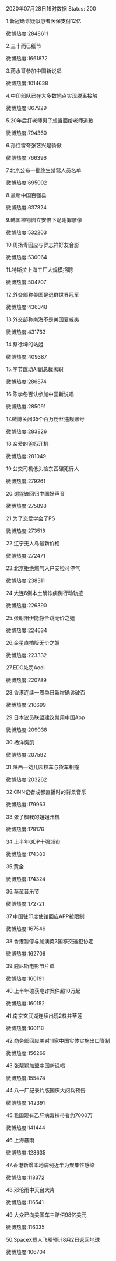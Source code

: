 2020年07月28日19时数据
Status: 200

1.新冠确诊疑似患者医保支付12亿

微博热度:2848611

2.三十而已细节

微博热度:1661872

3.药水哥参加中国新说唱

微博热度:1014638

4.中印部队已在大多数地点实现脱离接触

微博热度:867929

5.20年后打老师男子想当面给老师道歉

微博热度:794360

6.孙红雷夸张艺兴是骄傲

微博热度:766396

7.北京公布一批终生禁驾人员名单

微博热度:695002

8.最新中国百强县

微博热度:637324

9.韩国植物园立安倍下跪谢罪雕像

微博热度:532203

10.周扬青回应与罗志祥好友合影

微博热度:530064

11.特斯拉上海工厂大规模招聘

微博热度:504707

12.外交部称美国是退群世界冠军

微博热度:436348

13.外交部称南海不是美国夏威夷

微博热度:431763

14.蔡徐坤的站姐

微博热度:409387

15.字节跳动AI副总裁离职

微博热度:286874

16.陈学冬否认参加中国新说唱

微博热度:285091

17.微博关闭35个百万粉丝违规账号

微博热度:283826

18.亲爱的爸妈开机

微博热度:281049

19.公交司机低头捡东西碾死行人

微博热度:279261

20.谢霆锋回归中国好声音

微博热度:275898

21.为了恋爱学会了PS

微博热度:273518

22.辽宁无人岛最新价格

微博热度:272471

23.北京拒绝燃气入户安检可停气

微博热度:238311

24.大连6例本土确诊病例行动轨迹

微博热度:226390

25.张朝阳伊能静合跳无价之姐

微博热度:224634

26.金星直拍版无价之姐

微博热度:223332

27.EDG处罚Aodi

微博热度:220789

28.香港连续一周单日新增确诊破百

微博热度:210699

29.日本议员联盟建议禁用中国App

微博热度:209038

30.杨洋胸肌

微博热度:207592

31.陕西一幼儿园校车与货车相撞

微博热度:203262

32.CNN记者成都直播时的背景音乐

微博热度:179963

33.张子枫我的姐姐开机

微博热度:178176

34.上半年GDP十强城市

微博热度:174380

35.黄金

微博热度:174324

36.草莓音乐节

微博热度:172721

37.中国驻印度使馆回应APP被限制

微博热度:167546

38.香港暂停与加澳英3国移交逃犯协定

微博热度:162706

39.威尼斯电影节片单

微博热度:160191

40.上半年破获电诈案件超10万起

微博热度:160152

41.南京玄武湖连续出现2株并蒂莲

微博热度:160116

42.商务部回应美对11家中国实体实施出口管制

微博热度:156269

43.张靓颖加盟中国新说唱

微博热度:155474

44.八一厂纪录片版国庆大阅兵预告

微博热度:142391

45.我国现有乙肝病毒携带者约7000万

微博热度:141444

46.上海暴雨

微博热度:128635

47.香港新增本地病例近半为聚集性感染

微博热度:118372

48.邓伦雨中天台大片

微博热度:116541

49.大众已向美国车主赔偿98亿美元

微博热度:116035

50.SpaceX载人飞船预计8月2日返回地球

微博热度:106704

